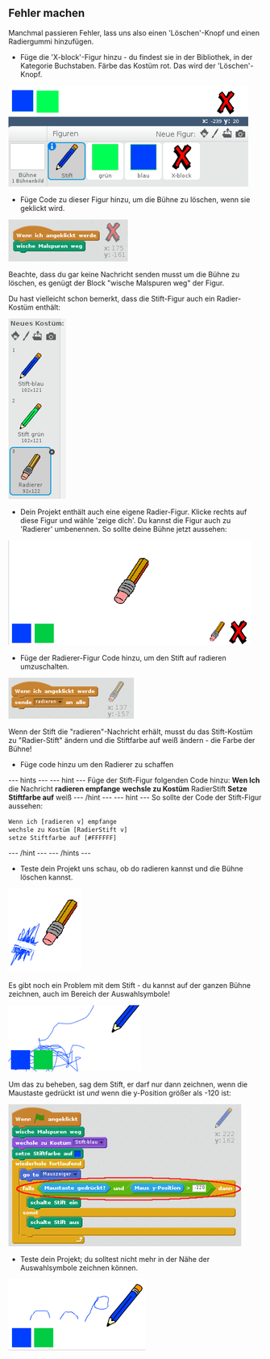 ## Fehler machen

Manchmal passieren Fehler, lass uns also einen 'Löschen'-Knopf und einen Radiergummi hinzufügen.

+ Füge die 'X-block'-Figur hinzu - du findest sie in der Bibliothek, in der Kategorie Buchstaben. Färbe das Kostüm rot. Das wird der 'Löschen'-Knopf.

![screenshot](images/paint-x.png)

+ Füge Code zu dieser Figur hinzu, um die Bühne zu löschen, wenn sie geklickt wird.

![Clear stage](images/clear-stage.png)

Beachte, dass du gar keine Nachricht senden musst um die Bühne zu löschen, es genügt der Block "wische Malspuren weg" der Figur.

Du hast vielleicht schon bemerkt, dass die Stift-Figur auch ein Radier-Kostüm enthält:

![screenshot](images/paint-eraser-costume.png)

+ Dein Projekt enthält auch eine eigene Radier-Figur. Klicke rechts auf diese Figur und wähle 'zeige dich'. Du kannst die Figur auch zu 'Radierer' umbenennen. So sollte deine Bühne jetzt aussehen:

![screenshot](images/paint-eraser-stage.png)

+ Füge der Radierer-Figur Code hinzu, um den Stift auf radieren umzuschalten.

![Broadcast eraser](images/broadcast-eraser.png)

Wenn der Stift die "radieren"-Nachricht erhält, musst du das Stift-Kostüm zu "Radier-Stift" ändern und die Stiftfarbe auf weiß ändern - die Farbe der Bühne!

+ Füge code hinzu um den Radierer zu schaffen

\--- hints \--- \--- hint \--- Füge der Stift-Figur folgenden Code hinzu: **Wen Ich** die Nachricht **radieren empfange** **wechsle zu Kostüm** RadierStift **Setze Stiftfarbe auf** weiß \--- /hint \--- \--- hint \--- So sollte der Code der Stift-Figur aussehen:

```blocks
Wenn ich [radieren v] empfange
wechsle zu Kostüm [RadierStift v]
setze Stiftfarbe auf [#FFFFFF]
```

\--- /hint \--- \--- /hints \---

+ Teste dein Projekt uns schau, ob do radieren kannst und die Bühne löschen kannst.

![screenshot](images/paint-erase-test.png)

Es gibt noch ein Problem mit dem Stift - du kannst auf der ganzen Bühne zeichnen, auch im Bereich der Auswahlsymbole!

![screenshot](images/paint-draw-problem.png)

Um das zu beheben, sag dem Stift, er darf nur dann zeichnen, wenn die Maustaste gedrückt ist *und* wenn die y-Position größer als -120 ist:

![screenshot](images/pencil-gt-code.png)

+ Teste dein Projekt; du solltest nicht mehr in der Nähe der Auswahlsymbole zeichnen können.

![screenshot](images/paint-fixed.png)